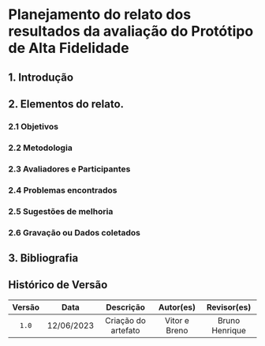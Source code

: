 # Planejamento do relato dos resultados da avaliação do Protótipo de Alta Fidelidade

## 1. Introdução

## 2. Elementos do relato.

### 2.1 Objetivos

### 2.2 Metodologia

### 2.3 Avaliadores e Participantes

### 2.4 Problemas encontrados

### 2.5 Sugestões de melhoria

### 2.6 Gravação ou Dados coletados

## 3. Bibliografia

## Histórico de Versão

| Versão |    Data    |               Descrição                | Autor(es) | Revisor(es) |
|:------:|:----------:|:--------------------------------------:|:---------:|:-----------:|
| `1.0`  | 12/06/2023 | Criação do artefato |   Vitor e Breno   |    Bruno Henrique    |